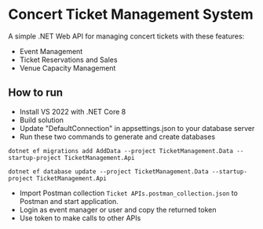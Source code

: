 # Concert Ticket Management System

 A simple .NET Web API for managing concert tickets with these features:

- Event Management
- Ticket Reservations and Sales
- Venue Capacity Management

## How to run
- Install VS 2022 with .NET Core 8
- Build solution
- Update "DefaultConnection" in appsettings.json to your database server
- Run these two commands to generate and create databases
```
dotnet ef migrations add AddData --project TicketManagement.Data --startup-project TicketManagement.Api

dotnet ef database update --project TicketManagement.Data --startup-project TicketManagement.Api
```
- Import Postman collection `Ticket APIs.postman_collection.json` to Postman and start application.
- Login as event manager or user and copy the returned token
- Use token to make calls to other APIs 


